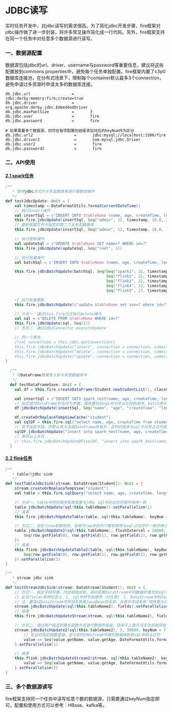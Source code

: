 <!--
Licensed to the Apache Software Foundation (ASF) under one
or more contributor license agreements.  See the NOTICE file
distributed with this work for additional information
regarding copyright ownership.  The ASF licenses this file
to you under the Apache License, Version 2.0 (the
"License"); you may not use this file except in compliance
with the License.  You may obtain a copy of the License at

  http://www.apache.org/licenses/LICENSE-2.0

Unless required by applicable law or agreed to in writing,
software distributed under the License is distributed on an
"AS IS" BASIS, WITHOUT WARRANTIES OR CONDITIONS OF ANY
KIND, either express or implied.  See the License for the
specific language governing permissions and limitations
under the License.
-->

# JDBC读写

实时任务开发中，对jdbc读写的需求很高。为了简化jdbc开发步骤，fire框架对jdbc操作做了进一步封装，将许多常见操作简化成一行代码。另外，fire框架支持在同一个任务中对任意多个数据源进行读写。

### 一、数据源配置

数据源包括jdbc的url、driver、username与password等重要信息，建议将这些配置放到commons.properties中，避免每个任务单独配置。fire框架内置了c3p0数据库连接池，在分布式场景下，限制每个container默认最多3个connection，避免申请过多资源时申请太多的数据库连接。

```properties
db.jdbc.url                  =       jdbc:derby:memory:fire;create=true
db.jdbc.driver               =       org.apache.derby.jdbc.EmbeddedDriver
db.jdbc.maxPoolSize          =       3
db.jdbc.user                 =       fire
db.jdbc.password             =       fire

# 如果需要多个数据源，则可在每项配置的结尾添加对应的keyNum作为区分
db.jdbc.url2                  =       jdbc:mysql://localhost:3306/fire
db.jdbc.driver2               =       com.mysql.jdbc.Driver
db.jdbc.user2                 =       fire
db.jdbc.password2             =       fire
```

### 二、API使用

#### [2.1 spark任务](../fire-examples/spark-examples/src/main/scala/com/zto/fire/examples/spark/jdbc/JdbcTest.scala)

```scala
/**
   * 使用jdbc方式对关系型数据库进行增删改操作
   */
def testJdbcUpdate: Unit = {
    val timestamp = DateFormatUtils.formatCurrentDateTime()
    // 执行insert操作
    val insertSql = s"INSERT INTO $tableName (name, age, createTime, length, sex) VALUES (?, ?, ?, ?, ?)"
    this.fire.jdbcUpdate(insertSql, Seq("admin", 12, timestamp, 10.0, 1))
    // 更新配置文件中指定的第二个关系型数据库
    this.fire.jdbcUpdate(insertSql, Seq("admin", 12, timestamp, 10.0, 1), keyNum = 2)

    // 执行更新操作
    val updateSql = s"UPDATE $tableName SET name=? WHERE id=?"
    this.fire.jdbcUpdate(updateSql, Seq("root", 1))

    // 执行批量操作
    val batchSql = s"INSERT INTO $tableName (name, age, createTime, length, sex) VALUES (?, ?, ?, ?, ?)"

    this.fire.jdbcBatchUpdate(batchSql, Seq(Seq("spark1", 21, timestamp, 100.123, 1),
                                            Seq("flink2", 22, timestamp, 12.236, 0),
                                            Seq("flink3", 22, timestamp, 12.236, 0),
                                            Seq("flink4", 22, timestamp, 12.236, 0),
                                            Seq("flink5", 27, timestamp, 17.236, 0)))

    // 执行批量更新
    this.fire.jdbcBatchUpdate(s"update $tableName set sex=? where id=?", Seq(Seq(1, 1), Seq(2, 2), Seq(3, 3), Seq(4, 4), Seq(5, 5), Seq(6, 6)))

    // 方式一：通过this.fire方式执行delete操作
    val sql = s"DELETE FROM $tableName WHERE id=?"
    this.fire.jdbcUpdate(sql, Seq(2))
    // 方式二：通过JdbcConnector.executeUpdate

    // 同一个事务
    /*val connection = this.jdbc.getConnection()
    this.fire.jdbcBatchUpdate("insert", connection = connection, commit = false, closeConnection = false)
    this.fire.jdbcBatchUpdate("delete", connection = connection, commit = false, closeConnection = false)
    this.fire.jdbcBatchUpdate("update", connection = connection, commit = true, closeConnection = true)*/
}

  /**
   * 将DataFrame数据写入到关系型数据库中
   */
  def testDataFrameSave: Unit = {
    val df = this.fire.createDataFrame(Student.newStudentList(), classOf[Student])

    val insertSql = s"INSERT INTO spark_test(name, age, createTime, length, sex) VALUES (?, ?, ?, ?, ?)"
    // 指定部分DataFrame列名作为参数，顺序要对应sql中问号占位符的顺序，batch用于指定批次大小，默认取spark.db.jdbc.batch.size配置的值
    df.jdbcBatchUpdate(insertSql, Seq("name", "age", "createTime", "length", "sex"), batch = 100)

    df.createOrReplaceTempViewCache("student")
    val sqlDF = this.fire.sql("select name, age, createTime from student where id>=1").repartition(1)
    // 若不指定字段，则默认传入当前DataFrame所有列，且列的顺序与sql中问号占位符顺序一致
    sqlDF.jdbcBatchUpdate("insert into spark_test(name, age, createTime) values(?, ?, ?)")
    // 等同以上方式
    // this.fire.jdbcBatchUpdateDF(sqlDF, "insert into spark_test(name, age, createTime) values(?, ?, ?)")
  }
```

#### [2.2 flink任务](../fire-examples/flink-examples/src/main/scala/com/zto/fire/examples/flink/stream/JdbcTest.scala)

```scala
/**
   * table的jdbc sink
   */
def testTableJdbcSink(stream: DataStream[Student]): Unit = {
    stream.createOrReplaceTempView("student")
    val table = this.fire.sqlQuery("select name, age, createTime, length, sex from student group by name, age, createTime, length, sex")

    // 方式一、table中的列顺序和类型需与jdbc sql中的占位符顺序保持一致
    table.jdbcBatchUpdate(sql(this.tableName)).setParallelism(1)
    // 或者
    this.fire.jdbcBatchUpdateTable(table, sql(this.tableName), keyNum = 6).setParallelism(1)

    // 方式二、自定义row取数规则，适用于row中的列个数和顺序与sql占位符不一致的情况
    table.jdbcBatchUpdate2(sql(this.tableName), flushInterval = 10000, keyNum = 7)(row => {
        Seq(row.getField(0), row.getField(1), row.getField(2), row.getField(3), row.getField(4))
    })
    // 或者
    this.flink.jdbcBatchUpdateTable2(table, sql(this.tableName), keyNum = 8)(row => {
        Seq(row.getField(0), row.getField(1), row.getField(2), row.getField(3), row.getField(4))
    }).setParallelism(1)
}

/**
   * stream jdbc sink
   */
def testStreamJdbcSink(stream: DataStream[Student]): Unit = {
    // 方式一、指定字段列表，内部根据反射，自动获取DataStream中的数据并填充到sql中的占位符
    // 此处fields有两层含义：1. sql中的字段顺序（对应表） 2. DataStream中的JavaBean字段数据（对应JavaBean）
    // 注：要保证DataStream中字段名称是JavaBean的名称，非表中字段名称 顺序要与占位符顺序一致，个数也要一致
    stream.jdbcBatchUpdate(sql(this.tableName2), fields).setParallelism(3)
    // 或者
    this.fire.jdbcBatchUpdateStream(stream, sql(this.tableName2), fields, keyNum = 6).setParallelism(1)

    // 方式二、通过用户指定的匿名函数方式进行数据的组装，适用于上面方法无法反射获取值的情况，适用面更广
    stream.jdbcBatchUpdate2(sql(this.tableName2), 3, 30000, keyNum = 7) {
        // 在此处指定取数逻辑，定义如何将dstream中每列数据映射到sql中的占位符
        value => Seq(value.getName, value.getAge, DateFormatUtils.formatCurrentDateTime(), value.getLength, value.getSex)
    }.setParallelism(1)

    // 或者
    this.flink.jdbcBatchUpdateStream2(stream, sql(this.tableName2), keyNum = 8) {
        value => Seq(value.getName, value.getAge, DateFormatUtils.formatCurrentDateTime(), value.getLength, value.getSex)
    }.setParallelism(2)
}
```

### 三、多个数据源读写

fire框架支持同一个任务中读写任意个数的数据源，只需要通过keyNum指定即可。配置和使用方式可以参考：HBase、kafka等。